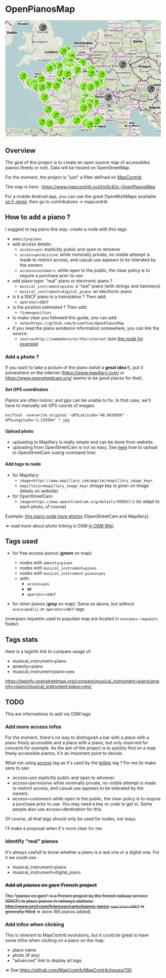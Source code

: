 # OpenPianosMap

![](images/screenshot.png)

## Overview

The goal of this project is to create an open source map of accessibles pianos (freely or not).
Data will be hosted on OpenStreetMap.

For the moment, the project is "just" a filter defined on [MapContrib](https://github.com/MapContrib/MapContrib).

The map is here :
https://www.mapcontrib.xyz/t/e5c83c-OpenPianosMap

For a mobile Android app, you can use the great OpenMultiMaps available [on F-droid](https://f-droid.org/packages/app.fedilab.openmaps), then go to contributions -> mapcontrib

## How to add a piano ?

I suggest to tag piano this way: create a node with this tags:

  - `amenity=piano`
  - add access details:
    - `access=yes`: explicitly public and open to whoever
    - `access=permissive`: while nominally private, no visible attempt is made to restrict access, and casual use appears to be tolerated by the owners
    - `access=customers`: while open to the public, the clear policy is to require a purchase prior to use.
  - add piano type: "real" piano or electronic piano ?
    - `musical_instrument=piano`: a "real" piano (with strings and hammers)
    - `musical_instrument=digital_piano`: an electronic piano
  - is it a SNCF piano in a trainstation ? Then add:
    - `operator=SNCF`
  - is the position estimated ? Then add:
    - `fixme=position`
  - to make clear you followed this guide, you can add:
    - `note=https://github.com/brunetton/OpenPianosMap`
  - if you read the piano existence information somewhere, you can link the source:
    - `source=http://somewhere/on/the/internet` (see [this node for example](https://github.com/brunetton/OpenPianosMap))

### Add a photo ?

If you want to take a picture of the piano (what a **great idea !**), put it somewhere on the internet (https://www.mapillary.com/ or https://www.openstreetcam.org/ seems to be good places for that).

#### Set GPS coordinates

Pianos are often indoor; and gps can be unable to fix. In that case, we'll have to manually set GPS coords of images:

    exiftool -overwrite_original -GPSLatitude="48.8926936" -GPSLongitude="2.239364" *.jpg

#### Upload photo

- uploading to Mapillary is really simple and can be done from website.
- uploading from OpenStreetCam is not so easy. See [here](openstreetcam-howto.md) how to upload to OpenStreetCam (using command line)

#### Add tags to node

  - for Mapillary:
    - `image=https://www.mapillary.com/map/im/<mapillary_image_key>`
    - `mapillary=<mapillary_image_key>` (image key is given on image details on website)
  - for OpenStreetCam:
    - `image=https://www.openstreetcam.org/details/959557/2` (to adapt to each photo, of course)

Example: [this piano node have photos](http://www.openstreetmap.org/node/5175455028) (OpenStreetCam and Mapillary).

=> read more about photo linking is OSM [in OSM Wiki](https://wiki.openstreetmap.org/wiki/Photo_linking)

## Tags used

  - for free access pianos (**green** on map):
    - nodes with `amenity=piano`
    - nodes with `musical_instrument=piano`
    - nodes with `musical_instrument:piano=yes`
    - with:
      - `access=yes`
      - **or**
      - `operator=SNCF`

  - for other pianos (**gray** on map): Same as above, but without `acess=public` or `operator=SNCF` tags

(overpass requests used to populate map are located in `overpass-requests` folder)

## Tags stats

Here is a taginfo link to compare usage of:
  - musical_instrument=piano
  - amenity=piano
  - musical_instrument:piano=yes

https://taginfo.openstreetmap.org/compare/musical_instrument=piano/amenity=piano/musical_instrument:piano=yes/

## TODO

This are informations to add via OSM tags

### Add more access infos

For the moment, there's no way to distinguish a bar with a place with a piano freely accessible and a place with a piano, but only reserved for concerts for example.
As the aim of the project is to quickly find on a map freely accessible pianos, it's an important point to decide.

What not using [access](http://wiki.openstreetmap.org/wiki/FR:Key:access) tag as it's used by the [toilets](http://wiki.openstreetmap.org/wiki/Tag:amenity%3Dtoilets) tag ?
For me its make sens to see:

  - *access=yes* explicitly public and open to whoever.
  - *access=permissive* while nominally private, no visible attempt is made to restrict access, and casual use appears to be tolerated by the owners.
  - *access=customers* while open to the public, the clear policy is to require a purchase prior to use. You may need a key or code to get in. Some people also use access=destination for this.

Of course, all that tags should only be used for nodes, not ways.

I'll make a proposal when it's more clear for me.

### Identify "real" pianos

It's always usefull to know whether a piano is a real one or a digital one.
For it we could use :
  - musical_instrument=piano
  - musical_instrument=digital_piano

### ~~Add all *pianos en gare* French project~~

~~The "pianos en gare" is a French project by the french railway service (SNCF) to place pianos in railways stations: http://www.sncf.com/fr/presse/carte/pianos-gares.
`operator=SNCF` is generally filled~~  => done (66 pianos added)

### Add infos when clicking

This is inherent to MapContrib evolutions, but it could be great to have some infos when clicking on a piano on the map:
  - place name
  - photo (if any)
  - "advanced" link to display all tags

=> See https://github.com/MapContrib/MapContrib/issues/130
